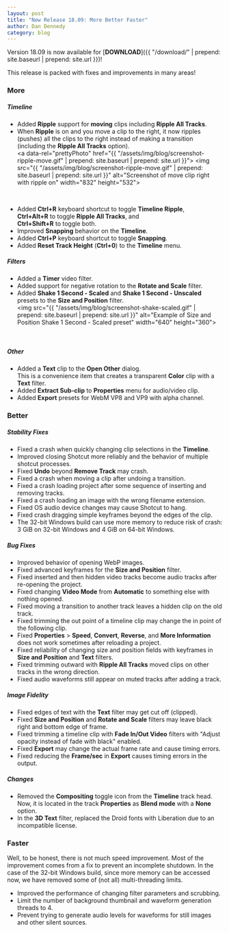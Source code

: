 ```yaml
---
layout: post
title: "New Release 18.09: More Better Faster"
author: Dan Dennedy
category: blog
---
```


Version 18.09 is now available for [**DOWNLOAD**]({{ "/download/" | prepend: site.baseurl | prepend: site.url }})!

This release is packed with fixes and improvements in many areas!

### More

##### Timeline
- Added **Ripple** support for **moving** clips including **Ripple All Tracks**.
- When **Ripple** is on and you move a clip to the right, it now
ripples (pushes) all the clips to the right instead of making a transition
(including the **Ripple All Tracks** option).  
<a data-rel="prettyPhoto" href="{{ "/assets/img/blog/screenshot-ripple-move.gif" | prepend: site.baseurl | prepend: site.url }}">
<img src="{{ "/assets/img/blog/screenshot-ripple-move.gif" | prepend: site.baseurl | prepend: site.url }}" alt="Screenshot of move clip right with ripple on" width="832" height="532"></a>

&nbsp;
- Added **Ctrl+R** keyboard shortcut to toggle **Timeline Ripple**,  
**Ctrl+Alt+R** to toggle **Ripple All Tracks**, and  
**Ctrl+Shift+R** to toggle both.
- Improved **Snapping** behavior on the **Timeline**.
- Added **Ctrl+P** keyboard shortcut to toggle **Snapping**.
- Added **Reset Track Height** (**Ctrl+0**) to the **Timeline** menu.

##### Filters
- Added a **Timer** video filter.  
- Added support for negative rotation to the **Rotate and Scale** filter.  
- Added **Shake 1 Second - Scaled** and **Shake 1 Second - Unscaled** presets
to the **Size and Position** filter.  
<img src="{{ "/assets/img/blog/screenshot-shake-scaled.gif" | prepend: site.baseurl | prepend: site.url }}" alt="Example of Size and Position Shake 1 Second - Scaled preset" width="640" height="360">

&nbsp;

##### Other
- Added a **Text** clip to the **Open Other** dialog.  
This is a convenience item that creates a transparent **Color** clip with a
**Text** filter.
- Added **Extract Sub-clip** to **Properties** menu for audio/video clip.
- Added **Export** presets for WebM VP8 and VP9 with alpha channel.

### Better

##### Stability Fixes

- Fixed a crash when quickly changing clip selections in the **Timeline**.
- Improved closing Shotcut more reliably and the behavior of multiple shotcut
processes.
- Fixed **Undo** beyond **Remove Track** may crash.
- Fixed a crash when moving a clip after undoing a transition.
- Fixed a crash loading project after some sequence of inserting and removing tracks.
- Fixed a crash loading an image with the wrong filename extension.
- Fixed OS audio device changes may cause Shotcut to hang.
- Fixed crash dragging simple keyframes beyond the edges of the clip.
- The 32-bit Windows build can use more memory to reduce risk of crash:  
3 GiB on 32-bit Windows and 4 GiB on 64-bit Windows.

##### Bug Fixes

- Improved behavior of opening WebP images.
- Fixed advanced keyframes for the **Size and Position** filter.
- Fixed inserted and then hidden video tracks become audio tracks after
re-opening the project.
- Fixed changing **Video Mode** from **Automatic** to something else with
nothing opened.
- Fixed moving a transition to another track leaves a hidden clip on the old track.
- Fixed trimming the out point of a timeline clip may change the in point of
the following clip.
- Fixed **Properties** > **Speed**, **Convert**, **Reverse**, and
**More Information** does not work sometimes after reloading a project.
- Fixed reliability of changing size and position fields with keyframes
in **Size and Position** and **Text** filters.
- Fixed trimming outward with **Ripple All Tracks** moved clips on other tracks
in the wrong direction.
- Fixed audio waveforms still appear on muted tracks after adding a track.

##### Image Fidelity

- Fixed edges of text with the **Text** filter may get cut off (clipped).
- Fixed **Size and Position** and **Rotate and Scale** filters may leave black
right and bottom edge of frame.
- Fixed trimming a timeline clip with **Fade In/Out Video** filters
with "Adjust opacity instead of fade with black" enabled.
- Fixed **Export** may change the actual frame rate and cause timing errors.
- Fixed reducing the **Frame/sec** in **Export** causes timing errors in the output.

##### Changes
 
- Removed the **Compositing** toggle icon from the **Timeline** track head. Now,
it is located in the track **Properties** as **Blend mode** with a **None** option.
- In the **3D Text** filter, replaced the Droid fonts with Liberation due to an
incompatible license.

### Faster

Well, to be honest, there is not much speed improvement. Most of the improvement
comes from a fix to prevent an incomplete shutdown. In the case of the 32-bit
Windows build, since more memory can be accessed now, we have removed some of
(not all) multi-threading limits.

- Improved the performance of changing filter parameters and scrubbing.
- Limit the number of background thumbnail and waveform generation threads to 4.
- Prevent trying to generate audio levels for waveforms for still images and
other silent sources.
